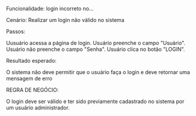 Funcionalidade: login incorreto no...

Cenário: Realizar um login não válido no sistema

Passos:

Uusuário acessa a página de login.
Usuário preenche o campo "Usuário".
Usuário não preenche o campo "Senha".
Usuário clica no botão "LOGIN".

Resultado esperado:

O sistema não deve permitir que o usuário faça o login e deve retornar uma mensagem de erro

REGRA DE NEGÓCIO:

O login deve ser válido e ter sido previamente cadastrado no sistema por um usuário administrador.